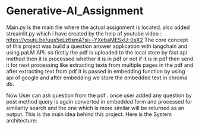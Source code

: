 # Generative-AI_Assignment
Main.py is the main file where the actual assignment is located. 
also added streamlit.py which i have created by the help of youtube video : https://youtu.be/uus5eLz6smA?si=-YXebaMESxU-0sX2
The core concept of this project was build a question answer application with langchain and using paLM API.
so firstly the pdf is uploaded to the local store by fast api method then it is processed whether it is in pdf or not if it is in pdf then 
send it for next processing like extracting texts from multiple pages in the pdf and after extracting text from pdf
it is passed in embedding function by using api of google and after embedding we store the embedded text in chroma db.

Now User can ask question from the pdf . once user added any question by post method query is again converted in embedded form and
processed for similarity search and the one which is more similar will be returned as an output. 
This is the main idea behind this project.
Here is the System architecture:
